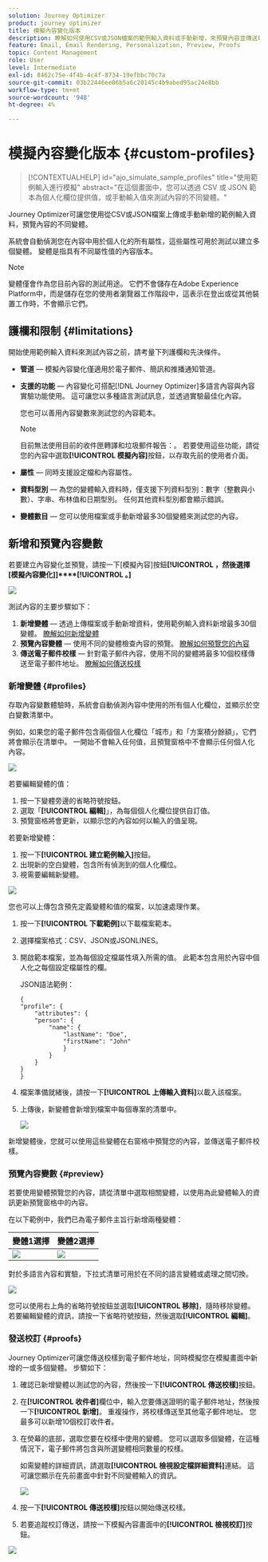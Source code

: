 ```yaml
---
solution: Journey Optimizer
product: journey optimizer
title: 模擬內容變化版本
description: 瞭解如何使用CSV或JSON檔案的範例輸入資料或手動新增，來預覽內容並傳送電子郵件校樣。
feature: Email, Email Rendering, Personalization, Preview, Proofs
topic: Content Management
role: User
level: Intermediate
exl-id: 8462c75e-4f4b-4c4f-8734-19efbbc70c7a
source-git-commit: 03b22446ee06b5a6c20145c4b9abed95ac24e8bb
workflow-type: tm+mt
source-wordcount: '948'
ht-degree: 4%

---
```


# 模擬內容變化版本 {#custom-profiles}

>[!CONTEXTUALHELP]
>id="ajo_simulate_sample_profiles"
>title="使用範例輸入進行模擬"
>abstract="在這個畫面中，您可以透過 CSV 或 JSON 範本為個人化欄位提供值，或手動輸入值來測試內容的不同變體。"

Journey Optimizer可讓您使用從CSV或JSON檔案上傳或手動新增的範例輸入資料，預覽內容的不同變體。

系統會自動偵測您在內容中用於個人化的所有屬性，這些屬性可用於測試以建立多個變體。 變體是指具有不同屬性值的內容版本。

>[!NOTE]
>
>變體僅會作為您目前內容的測試用途。 它們不會儲存在Adobe Experience Platform中，而是儲存在您的使用者瀏覽器工作階段中，這表示在登出或從其他裝置工作時，不會顯示它們。

## 護欄和限制 {#limitations}

開始使用範例輸入資料來測試內容之前，請考量下列護欄和先決條件。

* **管道** — 模擬內容變化僅適用於電子郵件、簡訊和推播通知管道。

* **支援的功能** — 內容變化可搭配[!DNL Journey Optimizer]多語言內容與內容實驗功能使用。 這可讓您以多種語言測試訊息，並透過實驗最佳化內容。

  您也可以善用內容變數來測試您的內容範本。

  >[!NOTE]
  >
  >目前無法使用目前的收件匣轉譯和垃圾郵件報告：。 若要使用這些功能，請從您的內容中選取&#x200B;**[!UICONTROL 模擬內容]**&#x200B;按鈕，以存取先前的使用者介面。

* **屬性** — 同時支援設定檔和內容屬性。

* **資料型別** — 為您的變體輸入資料時，僅支援下列資料型別：數字（整數與小數）、字串、布林值和日期型別。 任何其他資料型別都會顯示錯誤。

* **變體數目** — 您可以使用檔案或手動新增最多30個變體來測試您的內容。

## 新增和預覽內容變數

若要建立內容變化並預覽，請按一下[模擬內容]按鈕&#x200B;**[!UICONTROL ，然後選擇[模擬內容變化]]****[!UICONTROL 。]**

![](assets/simulate-sample.png)

測試內容的主要步驟如下：

1. **新增變體** — 透過上傳檔案或手動新增資料，使用範例輸入資料新增最多30個變體。 [瞭解如何新增變體](#profiles)
1. **預覽內容變體** — 使用不同的變體檢查內容的預覽。 [瞭解如何預覽您的內容](#preview)
1. **傳送電子郵件校樣** — 針對電子郵件內容，使用不同的變體將最多10個校樣傳送至電子郵件地址。 [瞭解如何傳送校樣](#proofs)

### 新增變體 {#profiles}

存取內容變數體驗時，系統會自動偵測內容中使用的所有個人化欄位，並顯示於空白變數清單中。

例如，如果您的電子郵件包含兩個個人化欄位「城市」和「方案積分餘額」，它們將會顯示在清單中。 一開始不會輸入任何值，且預覽窗格中不會顯示任何個人化內容。

![](assets/simulate-custom-variants-list.png)

若要編輯變體的值：

1. 按一下變體旁邊的省略符號按鈕。
1. 選取「**[!UICONTROL 編輯]**」，為每個個人化欄位提供自訂值。
1. 預覽窗格將會更新，以顯示您的內容如何以輸入的值呈現。

若要新增變體：

1. 按一下&#x200B;**[!UICONTROL 建立範例輸入]**&#x200B;按鈕。
1. 出現新的空白變體，包含所有偵測到的個人化欄位。
1. 視需要編輯新變體。

![](assets/simulate-custom-add.png)

您也可以上傳包含預先定義變體和值的檔案，以加速處理作業。

1. 按一下&#x200B;**[!UICONTROL 下載範例]**&#x200B;以下載檔案範本。
1. 選擇檔案格式：CSV、JSON或JSONLINES。
1. 開啟範本檔案，並為每個設定檔屬性填入所需的值。 此範本包含用於內容中個人化之每個設定檔屬性的欄。

   JSON語法範例：

   ```
   {
   "profile": {
       "attributes": {
       "person": {
           "name": {
               "lastName": "Doe",
               "firstName": "John"
               }
           }
       }
   }
   }
   ```

1. 檔案準備就緒後，請按一下&#x200B;**[!UICONTROL 上傳輸入資料]**&#x200B;以載入該檔案。
1. 上傳後，新變體會新增到檔案中每個專案的清單中。

   ![](assets/simulate-custom-variants.png)

新增變體後，您就可以使用這些變體在右窗格中預覽您的內容，並傳送電子郵件校樣。

### 預覽內容變數 {#preview}

若要使用變體預覽您的內容，請從清單中選取相關變體，以使用為此變體輸入的資訊更新預覽窗格中的內容。

在以下範例中，我們已為電子郵件主旨行新增兩種變體：

| 變體1選擇 | 變體2選擇 |
|----------|-------------|
| ![](assets/simulate-custom-boxes.png) | ![](assets/simulate-custom-boxes2.png) |

對於多語言內容和實驗，下拉式清單可用於在不同的語言變體或處理之間切換。

![](assets/simulate-custom-experiment.png)

您可以使用右上角的省略符號按鈕並選取&#x200B;**[!UICONTROL 移除]**，隨時移除變體。 若要編輯變體的資訊，請按一下省略符號按鈕，然後選取&#x200B;**[!UICONTROL 編輯]**。

### 發送校訂 {#proofs}

Journey Optimizer可讓您傳送校樣到電子郵件地址，同時模擬您在模擬畫面中新增的一或多個變體。 步驟如下：

1. 確認已新增變體以測試您的內容，然後按一下&#x200B;**[!UICONTROL 傳送校樣]**&#x200B;按鈕。

1. 在&#x200B;**[!UICONTROL 收件者]**&#x200B;欄位中，輸入您要傳送證明的電子郵件地址，然後按一下&#x200B;**[!UICONTROL 新增]**。 重複操作，將校樣傳送至其他電子郵件地址。 您最多可以新增10個校訂收件者。

1. 在熒幕的底部，選取您要在校樣中使用的變體。 您可以選取多個變體，在這種情況下，電子郵件將包含與所選變體相同數量的校樣。

   如需變體的詳細資訊，請選取&#x200B;**[!UICONTROL 檢視設定檔詳細資料]**&#x200B;連結。 這可讓您顯示在先前畫面中針對不同變體輸入的資訊。

   ![](assets/simulate-custom-proofs.png)

1. 按一下&#x200B;**[!UICONTROL 傳送校樣]**&#x200B;按鈕以開始傳送校樣。

1. 若要追蹤校訂傳送，請按一下模擬內容畫面中的&#x200B;**[!UICONTROL 檢視校訂]**&#x200B;按鈕。

![](assets/simulate-custom-sent-proofs.png)
